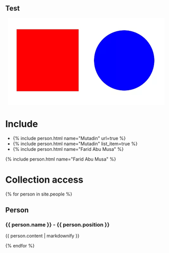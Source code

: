 ## Test

<div align="center">
  <img src="assets/img/shapes.png" width="487" height="271" alt="Shapes" usemap="#shapesmap"> 
  <map name="shapesmap">
    <area shape="rect" coords="29,32,230,215" href="square.html" alt="Square">
    <area shape="circle" coords="360,130,100" href="circle.html" alt="Circle">
  </map>
</div>

# Include

* {% include person.html name="Mutadin" url=true %}
* {% include person.html name="Mutadin" list_item=true %}
* {% include person.html name="Farid Abu Musa" %}

{% include person.html name="Farid Abu Musa" %}

# Collection access

{% for person in site.people %}
  <h2>Person</h2>
  <h3>{{ person.name }} - {{ person.position }}</h3>
  <p>{{ person.content | markdownify }}</p>
{% endfor %}